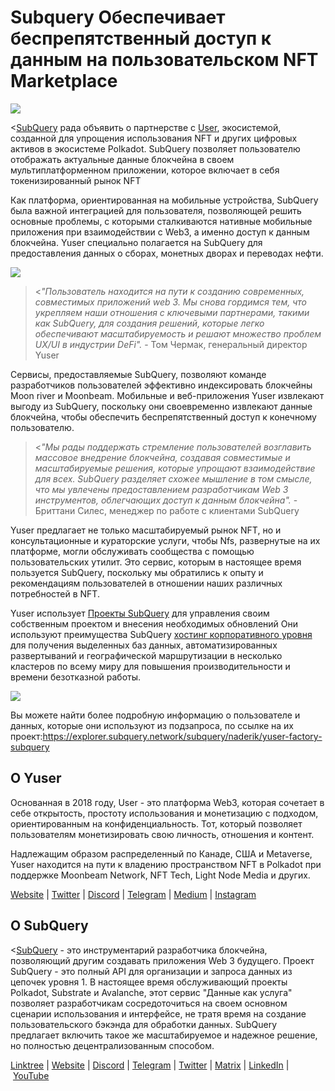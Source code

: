 # Subquery Обеспечивает беспрепятственный доступ к данным на пользовательском NFT Marketplace

![](https://miro.medium.com/max/1400/0*qqa33Ndr1zFpmwVF)

<[SubQuery](https://subquery.network/) рада объявить о партнерстве с [User](https://yuser.network/), экосистемой, созданной для упрощения использования NFT и других цифровых активов в экосистеме Polkadot. SubQuery позволяет пользователю отображать актуальные данные блокчейна в своем мультиплатформенном приложении, которое включает в себя токенизированный рынок NFT

Как платформа, ориентированная на мобильные устройства, SubQuery была важной интеграцией для пользователя, позволяющей решить основные проблемы, с которыми сталкиваются нативные мобильные приложения при взаимодействии с Web3, а именно доступ к данным блокчейна. Yuser специально полагается на SubQuery для предоставления данных о сборах, монетных дворах и переводах нефти.

![](https://miro.medium.com/max/1400/0*jY7Vvk1_sqkAkiO2)

> <_"Пользователь находится на пути к созданию современных, совместимых приложений web 3. Мы снова гордимся тем, что укрепляем наши отношения с ключевыми партнерами, такими как SubQuery, для создания решений, которые легко обеспечивают масштабируемость и решают множество проблем UX/UI в индустрии DeFi"._ - Том Чермак, генеральный директор Yuser

Сервисы, предоставляемые SubQuery, позволяют команде разработчиков пользователей эффективно индексировать блокчейны Moon river и Moonbeam. Мобильные и веб-приложения Yuser извлекают выгоду из SubQuery, поскольку они своевременно извлекают данные блокчейна, чтобы обеспечить беспрепятственный доступ к конечному пользователю.

> <_"Мы рады поддержать стремление пользователей возглавить массовое внедрение блокчейна, создавая совместимые и масштабируемые решения, которые упрощают взаимодействие для всех. SubQuery разделяет схожее мышление в том смысле, что мы увлечены предоставлением разработчикам Web 3 инструментов, облегчающих доступ к данным блокчейна"._ - Бриттани Силес, менеджер по работе с клиентами SubQuery

Yuser предлагает не только масштабируемый рынок NFT, но и консультационные и кураторские услуги, чтобы Nfs, развернутые на их платформе, могли обслуживать сообщества с помощью пользовательских утилит. Это сервис, которым в настоящее время пользуется SubQuery, поскольку мы обратились к опыту и рекомендациям пользователей в отношении наших различных потребностей в NFT.

Yuser использует [Проекты SubQuery](https://project.subquery.network/) для управления своим собственным проектом и внесения необходимых обновлений Они используют преимущества SubQuery [хостинг корпоративного уровня](../blogs/20211228-enterprise-hosted.md) для получения выделенных баз данных, автоматизированных развертываний и географической маршрутизации в несколько кластеров по всему миру для повышения производительности и времени безотказной работы.

![](https://miro.medium.com/max/1400/0*l32AGzzBQ5l-HXJm)

Вы можете найти более подробную информацию о пользователе и данных, которые они используют из подзапроса, по ссылке на их проект:https://explorer.subquery.network/subquery/naderik/yuser-factory-subquery

## O Yuser

Основанная в 2018 году, User - это платформа Web3, которая сочетает в себе открытость, простоту использования и монетизацию с подходом, ориентированным на конфиденциальность. Тот, который позволяет пользователям монетизировать свою личность, отношения и контент.

Надлежащим образом распределенный по Канаде, США и Metaverse, Yuser находится на пути к владению пространством NFT в Polkadot при поддержке Moonbeam Network, NFT Tech, Light Node Media и других.

[Website](https://yuser.network/) | [Twitter](https://twitter.com/yuser) | [Discord](https://discord.gg/wpTFkF7XnG) | [Telegram](https://t.me/yusernetwork) | [Medium](https://medium.com/yuser) | [Instagram](https://instagram.com/yuser_app)

## O SubQuery

<[SubQuery](https://subquery.network/) - это инструментарий разработчика блокчейна, позволяющий другим создавать приложения Web 3 будущего. Проект SubQuery - это полный API для организации и запроса данных из цепочек уровня 1. В настоящее время обслуживающий проекты Polkadot, Substrate и Avalanche, этот сервис "Данные как услуга" позволяет разработчикам сосредоточиться на своем основном сценарии использования и интерфейсе, не тратя время на создание пользовательского бэкэнда для обработки данных. SubQuery предлагает включить такое же масштабируемое и надежное решение, но полностью децентрализованным способом.

​​[Linktree](https://linktr.ee/subquerynetwork) | [Website](https://subquery.network/) | [Discord](https://discord.com/invite/78zg8aBSMG) | [Telegram](https://t.me/subquerynetwork) | [Twitter](https://twitter.com/subquerynetwork) | [Matrix](https://matrix.to/#/#subquery:matrix.org) | [LinkedIn](https://www.linkedin.com/company/subquery) | [YouTube](https://www.youtube.com/channel/UCi1a6NUUjegcLHDFLr7CqLw)
